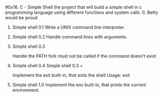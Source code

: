 #0x16. C - Simple Shell the project that will build a simple shell in c programming language using different functions and system calls.
0. Betty would be proud 
1. Simple shell 0.1 
	Write a UNIX command line interpreter.
2. Simple shell 0.2 
	Handle command lines with arguments.
3. Simple shell 0.3 
	
    Handle the PATH
    fork must not be called if the command doesn’t exist

4. Simple shell 0.4 
	Simple shell 0.3 +

    Implement the exit built-in, that exits the shell
    Usage: exit
5. Simple shell 1.0 
	Implement the env built-in, that prints the current environment.
